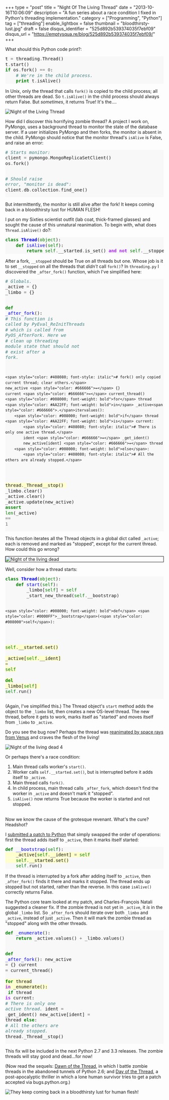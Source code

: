 +++
type = "post"
title = "Night Of The Living Thread"
date = "2013-10-16T10:06:09"
description = "A fun series about a race condition I fixed in Python's threading implementation."
category = ["Programming", "Python"]
tag = ["threading"]
enable_lightbox = false
thumbnail = "bloodthirsty-lust.jpg"
draft = false
disqus_identifier = "525d892b539374035f7ebf09"
disqus_url = "https://emptysqua.re/blog/525d892b539374035f7ebf09/"
+++

<p>What should this Python code print?:</p>
<div class="codehilite" style="background: #f8f8f8"><pre style="line-height: 125%">t <span style="color: #666666">=</span> threading<span style="color: #666666">.</span>Thread()
t<span style="color: #666666">.</span>start()
<span style="color: #008000; font-weight: bold">if</span> os<span style="color: #666666">.</span>fork() <span style="color: #666666">==</span> <span style="color: #666666">0</span>:
    <span style="color: #408080; font-style: italic"># We&#39;re in the child process.</span>
    <span style="color: #008000; font-weight: bold">print</span> t<span style="color: #666666">.</span>isAlive()
</pre></div>


<p>In Unix, only the thread that calls <code>fork()</code> is copied to the child process; all other threads are dead. So <code>t.isAlive()</code> in the child process should always return False. But <em>sometimes</em>, it returns True! It's the....</p>
<p><img style="display:block; margin-left:auto; margin-right:auto;" src="night-of-the-living-thread.jpg" alt="Night of the Living Thread" title="Night of the Living Thread" /></p>
<p>How did I discover this horrifying zombie thread? A project I work on, PyMongo, uses a background thread to monitor the state of the database server. If a user initializes PyMongo and then forks, the monitor is absent in the child. PyMongo should notice that the monitor thread's <code>isAlive</code> is False, and raise an error:</p>
<div class="codehilite" style="background: #f8f8f8"><pre style="line-height: 125%"><span style="color: #408080; font-style: italic"># Starts monitor:</span>
client <span style="color: #666666">=</span> pymongo<span style="color: #666666">.</span>MongoReplicaSetClient()
os<span style="color: #666666">.</span>fork()

<span style="color: #408080; font-style: italic"># Should raise error, &quot;monitor is dead&quot;:</span>
client<span style="color: #666666">.</span>db<span style="color: #666666">.</span>collection<span style="color: #666666">.</span>find_one()
</pre></div>


<p>But intermittently, the monitor is still alive after the fork! It keeps coming back in a bloodthirsty lust for HUMAN FLESH!</p>
<p>I put on my Sixties scientist outfit (lab coat, thick-framed glasses) and sought the cause of this unnatural reanimation. To begin with, what does <code>Thread.isAlive()</code> do?:</p>
<div class="codehilite" style="background: #f8f8f8"><pre style="line-height: 125%"><span style="color: #008000; font-weight: bold">class</span> <span style="color: #0000FF; font-weight: bold">Thread</span>(<span style="color: #008000">object</span>):
    <span style="color: #008000; font-weight: bold">def</span> <span style="color: #0000FF">isAlive</span>(<span style="color: #008000">self</span>):
        <span style="color: #008000; font-weight: bold">return</span> <span style="color: #008000">self</span><span style="color: #666666">.</span>__started<span style="color: #666666">.</span>is_set() <span style="color: #AA22FF; font-weight: bold">and</span> <span style="color: #AA22FF; font-weight: bold">not</span> <span style="color: #008000">self</span><span style="color: #666666">.</span>__stopped
</pre></div>


<p>After a fork, <code>__stopped</code> should be True on all threads but one. Whose job is it to set <code>__stopped</code> on all the threads that <em>didn't</em> call <code>fork()</code>? In <code>threading.py</code> I discovered the <code>_after_fork()</code> function, which I've simplified here:</p>
<div class="codehilite" style="background: #f8f8f8"><pre style="line-height: 125%"><span style="color: #408080; font-style: italic"># Globals.</span>
_active <span style="color: #666666">=</span> {}
_limbo <span style="color: #666666">=</span> {}

<span style="color: #008000; font-weight: bold">def</span> <span style="color: #0000FF">_after_fork</span>():
    <span style="color: #408080; font-style: italic"># This function is called by PyEval_ReInitThreads</span>
    <span style="color: #408080; font-style: italic"># which is called from PyOS_AfterFork.  Here we</span>
    <span style="color: #408080; font-style: italic"># clean up threading module state that should not</span>
    <span style="color: #408080; font-style: italic"># exist after a fork.</span>

    <span style="color: #408080; font-style: italic"># fork() only copied current thread; clear others.</span>
    new_active <span style="color: #666666">=</span> {}
    current <span style="color: #666666">=</span> current_thread()
    <span style="color: #008000; font-weight: bold">for</span> thread <span style="color: #AA22FF; font-weight: bold">in</span> _active<span style="color: #666666">.</span>itervalues():
        <span style="color: #008000; font-weight: bold">if</span> thread <span style="color: #AA22FF; font-weight: bold">is</span> current:
            <span style="color: #408080; font-style: italic"># There is only one active thread.</span>
            ident <span style="color: #666666">=</span> _get_ident()
            new_active[ident] <span style="color: #666666">=</span> thread
        <span style="color: #008000; font-weight: bold">else</span>:
            <span style="color: #408080; font-style: italic"># All the others are already stopped.</span>
<span style="background-color: #ffffcc">            thread<span style="color: #666666">.</span>_Thread__stop()
</span>
    _limbo<span style="color: #666666">.</span>clear()
    _active<span style="color: #666666">.</span>clear()
    _active<span style="color: #666666">.</span>update(new_active)
    <span style="color: #008000; font-weight: bold">assert</span> <span style="color: #008000">len</span>(_active) <span style="color: #666666">==</span> <span style="color: #666666">1</span>
</pre></div>


<p>This function iterates all the Thread objects in a global dict called <code>_active</code>; each is removed and marked as "stopped", except for the current thread. How could this go wrong?</p>
<p><img style="display:block; margin-left:auto; margin-right:auto; border:1px solid black" src="night_of_the_living_dead_3.jpg" alt="Night of the living dead" title="Night of the living dead" /></p>
<p>Well, consider how a thread starts:</p>
<div class="codehilite" style="background: #f8f8f8"><pre style="line-height: 125%"><span style="color: #008000; font-weight: bold">class</span> <span style="color: #0000FF; font-weight: bold">Thread</span>(<span style="color: #008000">object</span>):
    <span style="color: #008000; font-weight: bold">def</span> <span style="color: #0000FF">start</span>(<span style="color: #008000">self</span>):
        _limbo[<span style="color: #008000">self</span>] <span style="color: #666666">=</span> <span style="color: #008000">self</span>
        _start_new_thread(<span style="color: #008000">self</span><span style="color: #666666">.</span>__bootstrap)

    <span style="color: #008000; font-weight: bold">def</span> <span style="color: #0000FF">__bootstrap</span>(<span style="color: #008000">self</span>):
<span style="background-color: #ffffcc">        <span style="color: #008000">self</span><span style="color: #666666">.</span>__started<span style="color: #666666">.</span>set()
</span><span style="background-color: #ffffcc">        _active[<span style="color: #008000">self</span><span style="color: #666666">.</span>__ident] <span style="color: #666666">=</span> <span style="color: #008000">self</span>
</span><span style="background-color: #ffffcc">        <span style="color: #008000; font-weight: bold">del</span> _limbo[<span style="color: #008000">self</span>]
</span>        <span style="color: #008000">self</span><span style="color: #666666">.</span>run()
</pre></div>


<p>(Again, I've simplified this.) The Thread object's <code>start</code> method adds the object to the <code>_limbo</code> list, then creates a new OS-level thread. The new thread, before it gets to work, marks itself as "started" and moves itself from <code>_limbo</code> to <code>_active</code>.</p>
<p>Do you see the bug now? Perhaps the thread was <a href="http://en.wikipedia.org/wiki/Night_of_the_living_dead#Plot_summary">reanimated by space rays from Venus</a> and craves the flesh of the living!</p>
<p><img style="display:block; margin-left:auto; margin-right:auto;" src="night_of_the_living_dead_4.jpg" alt="Night of the living dead 4" title="Night of the living dead 4" /></p>
<p>Or perhaps there's a race condition:</p>
<ol>
<li>Main thread calls worker's <code>start()</code>.</li>
<li>Worker calls <code>self.__started.set()</code>, but is interrupted before it adds itself to <code>_active</code>.</li>
<li>Main thread calls <code>fork()</code>.</li>
<li>In child process, main thread calls <code>_after_fork</code>, which doesn't find the worker in <code>_active</code> and doesn't mark it "stopped".</li>
<li><code>isAlive()</code> now returns True because the worker is started and not stopped.</li>
</ol>
<p><br />
Now we know the cause of the grotesque revenant. What's the cure? Headshot?</p>
<p>I <a href="http://bugs.python.org/issue18418">submitted a patch to Python</a> that simply swapped the order of operations: first the thread adds itself to <code>_active</code>, then it marks itself started:</p>
<div class="codehilite" style="background: #f8f8f8"><pre style="line-height: 125%"><span style="color: #008000; font-weight: bold">def</span> <span style="color: #0000FF">__bootstrap</span>(<span style="color: #008000">self</span>):
<span style="background-color: #ffffcc">    _active[<span style="color: #008000">self</span><span style="color: #666666">.</span>__ident] <span style="color: #666666">=</span> <span style="color: #008000">self</span>
</span><span style="background-color: #ffffcc">    <span style="color: #008000">self</span><span style="color: #666666">.</span>__started<span style="color: #666666">.</span>set()
</span>    <span style="color: #008000">self</span><span style="color: #666666">.</span>run()
</pre></div>


<p>If the thread is interrupted by a fork after adding itself to <code>_active</code>, then <code>_after_fork()</code> finds it there and marks it stopped. The thread ends up stopped but not started, rather than the reverse. In this case <code>isAlive()</code> correctly returns False.</p>
<p>The Python core team looked at my patch, and Charles-Fran&ccedil;ois Natali suggested a cleaner fix. If the zombie thread is not yet in <code>_active</code>, it <em>is</em> in the global <code>_limbo</code> list. So <code>_after_fork</code> should iterate over both <code>_limbo</code> and <code>_active</code>, instead of just <code>_active</code>. Then it will mark the zombie thread as "stopped" along with the other threads.</p>
<div class="codehilite" style="background: #f8f8f8"><pre style="line-height: 125%"><span style="color: #008000; font-weight: bold">def</span> <span style="color: #0000FF">_enumerate</span>():
    <span style="color: #008000; font-weight: bold">return</span> _active<span style="color: #666666">.</span>values() <span style="color: #666666">+</span> _limbo<span style="color: #666666">.</span>values()

<span style="color: #008000; font-weight: bold">def</span> <span style="color: #0000FF">_after_fork</span>():
    new_active <span style="color: #666666">=</span> {}
    current <span style="color: #666666">=</span> current_thread()
<span style="background-color: #ffffcc">    <span style="color: #008000; font-weight: bold">for</span> thread <span style="color: #AA22FF; font-weight: bold">in</span> _enumerate():
</span>        <span style="color: #008000; font-weight: bold">if</span> thread <span style="color: #AA22FF; font-weight: bold">is</span> current:
            <span style="color: #408080; font-style: italic"># There is only one active thread.</span>
            ident <span style="color: #666666">=</span> _get_ident()
            new_active[ident] <span style="color: #666666">=</span> thread
        <span style="color: #008000; font-weight: bold">else</span>:
            <span style="color: #408080; font-style: italic"># All the others are already stopped.</span>
            thread<span style="color: #666666">.</span>_Thread__stop()
</pre></div>


<p>This fix will be included in the next Python 2.7 and 3.3 releases. The zombie threads will stay good and dead...for now!</p>
<p>(Now read the sequels: <a href="/dawn-of-the-thread/">Dawn of the Thread</a>, in which I battle zombie threads in the abandoned tunnels of Python 2.6; and <a href="/day-of-the-thread/">Day of the Thread</a>, a post-apocalyptic thriller in which a lone human survivor tries to get a patch accepted via bugs.python.org.)</p>
<p><img style="display:block; margin-left:auto; margin-right:auto;" src="bloodthirsty-lust.jpg" alt="They keep coming back in a bloodthirsty lust for human flesh!" title="They keep coming back in a bloodthirsty lust for human flesh!" /></p>
